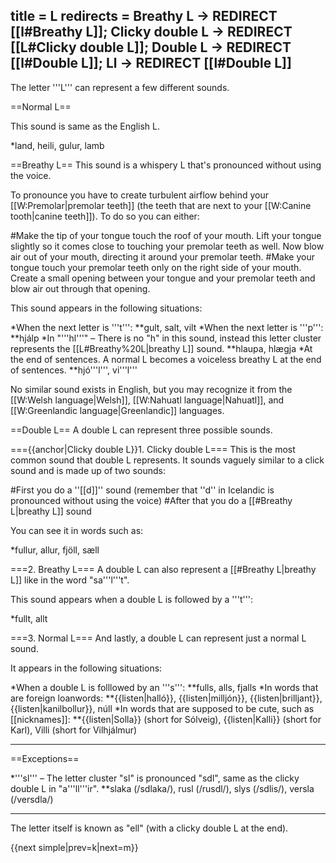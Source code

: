 title = L
redirects = Breathy L -> REDIRECT [[l#Breathy L]]; Clicky double L -> REDIRECT [[L#Clicky double L]]; Double L -> REDIRECT [[l#Double L]]; Ll -> REDIRECT [[l#Double L]]
---

The letter '''L''' can represent a few different sounds.

==Normal L==

This sound is same as the English L. 

*land, heili, gulur, lamb

==Breathy L==
This sound is a whispery L that's pronounced without using the voice. 

To pronounce you have to create turbulent airflow behind your [[W:Premolar|premolar teeth]] (the teeth that are next to your [[W:Canine tooth|canine teeth]]). To do so you can either: 

#Make the tip of your tongue touch the roof of your mouth. Lift your tongue slightly so it comes close to touching your premolar teeth as well. Now blow air out of your mouth, directing it around your premolar teeth.
#Make your tongue touch your premolar teeth only on the right side of your mouth. Create a small opening between your tongue and your premolar teeth and blow air out through that opening.

This sound appears in the following situations: 

*When the next letter is '''t''': 
**gult, salt, vilt
*When the next letter is '''p''': 
**hjálp
*In "'''hl'''" – There is no "h" in this sound, instead this letter cluster represents the [[L#Breathy%20L|breathy L]] sound. 
**hlaupa, hlægja
*At the end of sentences. A normal L becomes a voiceless breathy L at the end of sentences. 
**hjó'''l''', vi'''l'''

No similar sound exists in English, but you may recognize it from the [[W:Welsh language|Welsh]], [[W:Nahuatl language|Nahuatl]], and [[W:Greenlandic language|Greenlandic]] languages.

==Double L==
A double L can represent three possible sounds.

==={{anchor|Clicky double L}}1. Clicky double L===
This is the most common sound that double L represents. It sounds vaguely similar to a click sound and is made up of two sounds:

#First you do a ''[[d]]'' sound (remember that ''d'' in Icelandic is pronounced without using the voice)
#After that you do a [[#Breathy L|breathy L]] sound

You can see it in words such as:

*fullur, allur, fjöll, sæll

===2. Breathy L===
A double L can also represent a [[#Breathy L|breathy L]] like in the word "sa'''l'''t". 

This sound appears when a double L is followed by a '''t''':

*fullt, allt

===3. Normal L===
And lastly, a double L can represent just a normal L sound. 

It appears in the following situations:

*When a double L is folllowed by an '''s''':
**fulls, alls, fjalls
*In words that are foreign loanwords:
**{{listen|halló}}, {{listen|milljón}}, {{listen|brilljant}}, {{listen|kanilbollur}}, núll
*In words that are supposed to be cute, such as [[nicknames]]:
**{{listen|Solla}} (short for Sólveig), {{listen|Kalli}} (short for Karl), Villi (short for Vilhjálmur)

----

==Exceptions==

*'''sl''' – The letter cluster "sl" is pronounced "sdl", same as the clicky double L in "a'''ll'''ir".
**slaka (/sdlaka/), rusl (/rusdl/), slys (/sdlis/), versla (/versdla/)

----


The letter itself is known as "ell" (with a clicky double L at the end).

{{next simple|prev=k|next=m}}